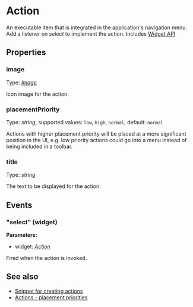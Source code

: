 ---
---
# Action

An executable item that is integrated in the application's navigation menu. Add a listener on *select* to implement the action.
Includes [Widget API](Widget.md)

## Properties

### image
Type: *[Image](../types.md#image)*

Icon image for the action.
### placementPriority

Type: *string*, supported values: `low`, `high`, `normal`, default: `normal`

Actions with higher placement priority will be placed at a more significant position in the UI, e.g. low priority actions could go into a menu instead of being included in a toolbar.
### title

Type: *string*

The text to be displayed for the action.

## Events

### "select" (widget)

**Parameters:**

- widget: *[Action](Action.md)*

Fired when the action is invoked.


## See also

- [Snippet for creating actions](https://github.com/eclipsesource/tabris-js/blob/v1.2.0/snippets/action/action.js)
- [Actions - placement priorities](https://github.com/eclipsesource/tabris-js/blob/v1.2.0/snippets/action-placement-priority/action-placement-priority.js)
